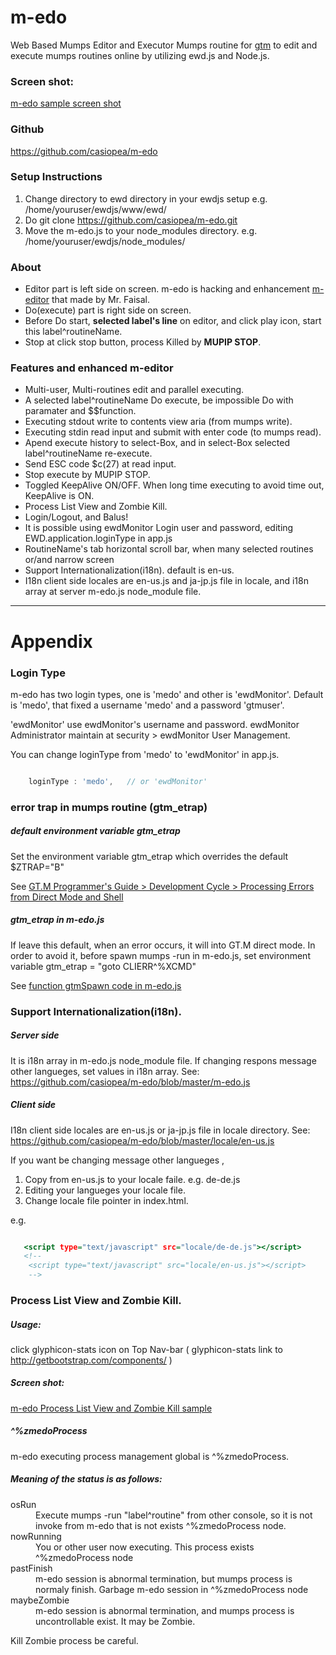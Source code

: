 # m-edo

 Web Based Mumps Editor and Executor Mumps routine for [gtm](http://www.fisglobal.com/products-technologyplatforms-gtm) to edit and execute mumps routines online by utilizing ewd.js and Node.js.

### Screen shot:

[m-edo sample screen shot](
https://sites.google.com/site/gtmstudy/m-gateway/ewdgateway2/m-edo/ext307.png?attredirects=0)

### Github

https://github.com/casiopea/m-edo

### Setup Instructions

1. Change directory to ewd directory in your ewdjs setup e.g. /home/youruser/ewdjs/www/ewd/
2. Do git clone https://github.com/casiopea/m-edo.git
3. Move the m-edo.js to your node_modules directory. e.g. /home/youruser/ewdjs/node_modules/

### About

- Editor part is left side on screen. m-edo is hacking and enhancement [m-editor](https://github.com/faisalsami/m-editor) that made by Mr. Faisal.
- Do(execute) part is right side on screen.
- Before Do start, **selected label's line** on editor, and click play icon, start this label^routineName. 
- Stop at click stop button, process Killed by **MUPIP STOP**.

### Features and enhanced m-editor
- Multi-user, Multi-routines edit and parallel executing.
- A selected label^routineName Do execute, be impossible Do with paramater and $$function.
- Executing stdout write to contents view aria (from mumps write).
- Executing stdin read input and submit with enter code (to mumps read).
- Apend execute history to select-Box, and in select-Box selected label^routineName re-execute.
- Send ESC code $c(27) at read input. 
- Stop execute by MUPIP STOP.
- Toggled KeepAlive ON/OFF. When long time executing to avoid time out, KeepAlive is ON. 
- Process List View and Zombie Kill.
- Login/Logout, and Balus!
- It is possible using ewdMonitor Login user and password, editing EWD.application.loginType in app.js 
- RoutineName's tab horizontal scroll bar, when many selected routines or/and narrow screen 
- Support Internationalization(i18n). default is en-us.
- I18n client side locales are en-us.js and ja-jp.js file in locale, and i18n array at server m-edo.js node_module file.  

-----------------------------------------------------------------------------
# Appendix

### Login Type

m-edo has two login types, one is 'medo' and other is 'ewdMonitor'. 
Default is 'medo', that fixed a username 'medo' and a password 'gtmuser'.

'ewdMonitor' use ewdMonitor's username and password.
ewdMonitor Administrator maintain at security > ewdMonitor User Management.

You can change loginType from 'medo' to 'ewdMonitor' in app.js.

```javascript:app.js

    loginType : 'medo',   // or 'ewdMonitor'

```

### error trap in mumps routine (gtm_etrap)

##### default environment variable gtm_etrap

Set the environment variable gtm_etrap which overrides the default $ZTRAP="B"

See [GT.M Programmer's Guide > Development Cycle > Processing Errors from Direct Mode and Shell](http://tinco.pair.com/bhaskar/gtm/doc/books/pg/UNIX_manual/ch03s07.html)

##### gtm_etrap in m-edo.js

If leave this default, when an error occurs, it will into GT.M direct mode.
In order to avoid it, before spawn mumps -run in m-edo.js, set environment variable gtm_etrap = "goto CLIERR^%XCMD"

See [function gtmSpawn code in m-edo.js](https://github.com/casiopea/m-edo/blob/master/m-edo.js)


### Support Internationalization(i18n).

##### Server side

It is i18n array in m-edo.js node_module file.
If changing respons message other langueges, set values in i18n array.
See: https://github.com/casiopea/m-edo/blob/master/m-edo.js

##### Client side

I18n client side locales are en-us.js or ja-jp.js file in locale directory.
See: https://github.com/casiopea/m-edo/blob/master/locale/en-us.js

If you want be changing message other langueges ,

1. Copy from en-us.js to your locale faile. e.g. de-de.js
2. Editing your langueges your locale file.
3. Change locale file pointer in index.html.

e.g.


```html:index.html

   <script type="text/javascript" src="locale/de-de.js"></script>
   <!-- 
    <script type="text/javascript" src="locale/en-us.js"></script>
    -->

```



### Process List View and Zombie Kill.

##### Usage:
click glyphicon-stats icon on Top Nav-bar
( glyphicon-stats link to http://getbootstrap.com/components/ )

##### Screen shot:
[m-edo Process List View and Zombie Kill sample](
https://sites.google.com/site/gtmstudy/m-gateway/ewdgateway2/m-edo/ext308.png?attredirects=0)

##### ^%zmedoProcess 
m-edo executing process management global is ^%zmedoProcess.

##### Meaning of the status is as follows:
<dl>
  <dt>osRun</dt>
  <dd>Execute mumps -run "label^routine" from other console, so it is not invoke from m-edo that is not exists ^%zmedoProcess node.</dd>
  <dt>nowRunning</dt>
  <dd>You or other user now executing. This process exists ^%zmedoProcess node</dd>
  <dt>pastFinish</dt>
  <dd>m-edo session is abnormal termination, but mumps process is normaly finish. Garbage m-edo session in ^%zmedoProcess node</dd>
  <dt>maybeZombie</dt>
  <dd>m-edo session is abnormal termination, and mumps process is uncontrollable exist. It may be Zombie.</dd>
</dl>

Kill Zombie process be careful. 



